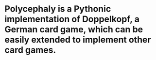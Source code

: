 # Polycephaly is a Pythonic implementation of Doppelkopf, a German card game, which can be easily extended to implement other card games.
